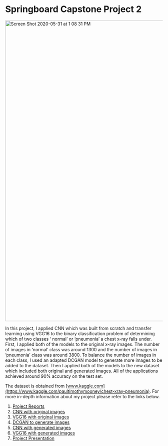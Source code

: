 # Springboard Capstone Project 2

<img width="959" alt="Screen Shot 2020-05-31 at 1 08 31 PM" src="https://user-images.githubusercontent.com/55601793/83361734-2c054a00-a340-11ea-82cc-a61474dad4b9.png">

In this project, I applied CNN which was built from scratch and transfer learning using VGG16 to the binary classification problem of determining which of two classes ‘ normal’ or ‘pneumonia’ a chest x-ray falls under.  First, I applied both of the models to the original x-ray images. The number of images in ‘normal’ class was around 1300 and the number of images in ’pneumonia’ class was around 3800. To balance the number of images in each class, I used an adapted DCGAN model to generate more images to be added to the dataset. Then I applied both of the models to the new dataset which included both original and generated images. All of the applications achieved around 90% accuracy on the test set. 

The dataset is obtained from [www.kaggle.com](https://www.kaggle.com/paultimothymooney/chest-xray-pneumonia). For more in-depth information about my project please refer to the links below.

1. [Project Reports](https://github.com/Meralbalik/Capstone-Project-2/blob/master/Capstone%20Project%202%20Proposal.pdf)
2. [CNN with original images](https://github.com/Meralbalik/Capstone-Project-2/blob/master/CNN_with_original_images.ipynb)
3. [VGG16 with original images](https://github.com/Meralbalik/Capstone-Project-2/blob/master/VGG16_with_original_images.ipynb)
4. [DCGAN to generate images](https://github.com/Meralbalik/Capstone-Project-2/blob/master/DCGAN_ChestXRay_Pneumonia.ipynb)
5. [CNN with generated images](https://github.com/Meralbalik/Capstone-Project-2/blob/master/CNN_with_generated_images.ipynb)
6. [VGG16 with generated images](https://github.com/Meralbalik/Capstone-Project-2/blob/master/VGG16_with_generated_images.ipynb)
7. [Project Presentation](https://github.com/Meralbalik/Capstone-Project-2/blob/master/Reports/CapstoneProject2Presentation.pdf)
